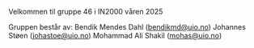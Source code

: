 Velkommen til gruppe 46 i IN2000 våren 2025

Gruppen består av:
Bendik Mendes Dahl (bendikmd@uio.no)
Johannes Støen (johastoe@uio.no)
Mohammad Ali Shakil (mohas@uio.no)
